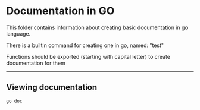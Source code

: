 # Documentation in GO

This folder contains information about creating basic documentation in go language.

There is a builtin command for creating one in go, named: "test"

Functions should be exported (starting with capital letter) to create documentation for them

<hr>

## Viewing documentation

```shell
go doc
```
